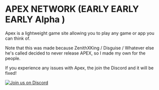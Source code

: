 # APEX NETWORK (EARLY EARLY EARLY Alpha )

Apex is a lightweight game site allowing you to play any game or app you can think of.

Note that this was made because ZenithXKing / Disguise / Whatever else he's called decided to never release APEX, so I made my own for the people.


If you experience any issues with Apex, the join the Discord and it will be fixed!

 [![Join us on Discord](https://invidget.switchblade.xyz/A2AZb8SgCD?theme=dark)](https://discord.gg/A2AZb8SgCD)